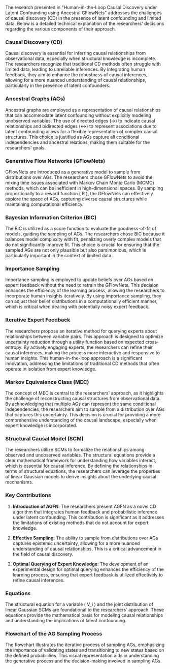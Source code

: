 The research presented in "Human-in-the-Loop Causal Discovery under Latent Confounding using Ancestral GFlowNets" addresses the challenges of causal discovery (CD) in the presence of latent confounding and limited data. Below is a detailed technical explanation of the researchers' decisions regarding the various components of their approach.

### Causal Discovery (CD)
Causal discovery is essential for inferring causal relationships from observational data, especially when structural knowledge is incomplete. The researchers recognize that traditional CD methods often struggle with limited data, leading to unreliable inferences. By integrating human feedback, they aim to enhance the robustness of causal inferences, allowing for a more nuanced understanding of causal relationships, particularly in the presence of latent confounders.

### Ancestral Graphs (AGs)
Ancestral graphs are employed as a representation of causal relationships that can accommodate latent confounding without explicitly modeling unobserved variables. The use of directed edges (→) to indicate causal relationships and bidirected edges (↔) to represent associations due to latent confounding allows for a flexible representation of complex causal structures. This choice is justified as AGs capture all conditional independencies and ancestral relations, making them suitable for the researchers' goals.

### Generative Flow Networks (GFlowNets)
GFlowNets are introduced as a generative model to sample from distributions over AGs. The researchers chose GFlowNets to avoid the mixing time issues associated with Markov Chain Monte Carlo (MCMC) methods, which can be inefficient in high-dimensional spaces. By sampling proportionally to a reward function \( R \), the GFlowNets can effectively explore the space of AGs, capturing diverse causal structures while maintaining computational efficiency.

### Bayesian Information Criterion (BIC)
The BIC is utilized as a score function to evaluate the goodness-of-fit of models, guiding the sampling of AGs. The researchers chose BIC because it balances model complexity with fit, penalizing overly complex models that do not significantly improve fit. This choice is crucial for ensuring that the sampled AGs are not only plausible but also parsimonious, which is particularly important in the context of limited data.

### Importance Sampling
Importance sampling is employed to update beliefs over AGs based on expert feedback without the need to retrain the GFlowNets. This decision enhances the efficiency of the learning process, allowing the researchers to incorporate human insights iteratively. By using importance sampling, they can adjust their belief distributions in a computationally efficient manner, which is critical when dealing with potentially noisy expert feedback.

### Iterative Expert Feedback
The researchers propose an iterative method for querying experts about relationships between variable pairs. This approach is designed to optimize uncertainty reduction through a utility function based on expected cross-entropy. By actively engaging experts, the researchers can refine their causal inferences, making the process more interactive and responsive to human insights. This human-in-the-loop approach is a significant innovation, addressing the limitations of traditional CD methods that often operate in isolation from expert knowledge.

### Markov Equivalence Class (MEC)
The concept of MEC is central to the researchers' approach, as it highlights the challenge of reconstructing causal structures from observational data. By acknowledging that multiple AGs can represent the same conditional independencies, the researchers aim to sample from a distribution over AGs that captures this uncertainty. This decision is crucial for providing a more comprehensive understanding of the causal landscape, especially when expert knowledge is incorporated.

### Structural Causal Model (SCM)
The researchers utilize SCMs to formalize the relationships among observed and unobserved variables. The structural equations provide a clear mathematical framework for understanding how variables interact, which is essential for causal inference. By defining the relationships in terms of structural equations, the researchers can leverage the properties of linear Gaussian models to derive insights about the underlying causal mechanisms.

### Key Contributions
1. **Introduction of AGFN**: The researchers present AGFN as a novel CD algorithm that integrates human feedback and probabilistic inference under latent confounding. This contribution is significant as it addresses the limitations of existing methods that do not account for expert knowledge.
   
2. **Effective Sampling**: The ability to sample from distributions over AGs captures epistemic uncertainty, allowing for a more nuanced understanding of causal relationships. This is a critical advancement in the field of causal discovery.

3. **Optimal Querying of Expert Knowledge**: The development of an experimental design for optimal querying enhances the efficiency of the learning process, ensuring that expert feedback is utilized effectively to refine causal inferences.

### Equations
The structural equation for a variable \( V_i \) and the joint distribution of linear Gaussian SCMs are foundational to the researchers' approach. These equations provide the mathematical basis for modeling causal relationships and understanding the implications of latent confounding.

### Flowchart of the AG Sampling Process
The flowchart illustrates the iterative process of sampling AGs, emphasizing the importance of validating states and transitioning to new states based on the defined probabilities. This visual representation aids in understanding the generative process and the decision-making involved in sampling AGs.

